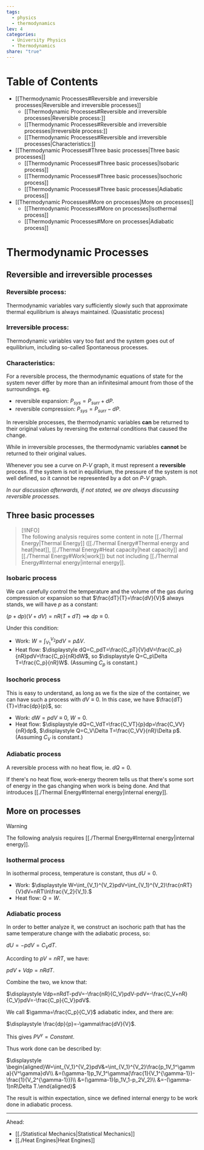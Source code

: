 ```yaml
---  
tags:  
  - physics  
  - thermodynamics  
lev: 4  
categories:  
  - University Physics  
  - Thermodynamics  
share: "true"  
---  
```

  
# Table of Contents  
  
- [[Thermodynamic Processes#Reversible and irreversible processes|Reversible and irreversible processes]]  
	- [[Thermodynamic Processes#Reversible and irreversible processes|Reversible process:]]  
	- [[Thermodynamic Processes#Reversible and irreversible processes|Irreversible process:]]  
	- [[Thermodynamic Processes#Reversible and irreversible processes|Characteristics:]]  
- [[Thermodynamic Processes#Three basic processes|Three basic processes]]  
	- [[Thermodynamic Processes#Three basic processes|Isobaric process]]  
	- [[Thermodynamic Processes#Three basic processes|Isochoric process]]  
	- [[Thermodynamic Processes#Three basic processes|Adiabatic process]]  
- [[Thermodynamic Processes#More on processes|More on processes]]  
	- [[Thermodynamic Processes#More on processes|Isothermal process]]  
	- [[Thermodynamic Processes#More on processes|Adiabatic process]]  
  
# Thermodynamic Processes  
  
## Reversible and irreversible processes  
  
### Reversible process:  
  
Thermodynamic variables vary sufficiently slowly such that approximate thermal equilibrium is always maintained. (Quasistatic process)  
  
### Irreversible process:   
  
Thermodynamic variables vary too fast and the system goes out of equilibrium, including so-called Spontaneous processes.  
  
### Characteristics:  
  
For a reversible process, the thermodynamic equations of state for the system never differ by more than an infinitesimal amount from those of the surroundings. eg.  
  
- reversible expansion: $P_{sys}=P_{surr}+dP$.  
- reversible compression: $P_{sys}=P_{surr}-dP$.  
  
In reversible processes, the thermodynamic variables **can** be returned to their original values by reversing the external conditions that caused the change.   
  
While in irreversible processes, the thermodynamic variables **cannot** be returned to their original values.  
  
Whenever you see a curve on $P$-$V$ graph, it must represent a **reversible** process. If the system is not in equilibrium, the pressure of the system is not well defined, so it cannot be represented by a dot on $P$-$V$ graph.  
  
*In our discussion afterwards, if not stated, we are always discussing reversible processes.*  
  
  
## Three basic processes  
  
>[!INFO]  
>The following analysis requires some content in note [[./Thermal Energy|Thermal Energy]] ([[./Thermal Energy#Thermal energy and heat|heat]], [[./Thermal Energy#Heat capacity|heat capacity]] and [[./Thermal Energy#Work|work]]) but not including [[./Thermal Energy#Internal energy|internal energy]].   
  
### Isobaric process  
  
We can carefully control the temperature and the volume of the gas during compression or expansion so that $\frac{dT}{T}=\frac{dV}{V}$ always stands, we will have $p$ as a constant:  
  
$(p+dp)(V+dV)=nR(T+dT)\implies dp\equiv0$.  
  
Under this condition:  
  
- Work: $\displaystyle W=\int_{V_1}^{V_2}pdV=p\Delta V$.  
- Heat flow: $\displaystyle dQ=C_pdT=\frac{C_pT}{V}dV=\frac{C_p}{nR}pdV=\frac{C_p}{nR}dW$, so $\displaystyle Q=C_p\Delta T=\frac{C_p}{nR}W$. (Assuming $C_p$ is constant.)  
  
### Isochoric process  
  
This is easy to understand, as long as we fix the size of the container, we can have such a process with $dV\equiv0$. In this case, we have $\frac{dT}{T}=\frac{dp}{p}$, so:  
  
- Work: $dW=pdV\equiv 0$, $W=0$.  
- Heat flow: $\displaystyle dQ=C_VdT=\frac{C_VT}{p}dp=\frac{C_VV}{nR}dp$, $\displaystyle Q=C_V\Delta T=\frac{C_VV}{nR}\Delta p$. (Assuming $C_V$ is constant.)  
  
### Adiabatic process  
  
A reversible process with no heat flow, ie. $dQ=0$.  
  
If there's no heat flow, work-energy theorem tells us that there's some sort of energy in the gas changing when work is being done. And that introduces [[./Thermal Energy#Internal energy|internal energy]].  
  
## More on processes  
  
>[!WARNING]  
>The following analysis requires [[./Thermal Energy#Internal energy|internal energy]].  
  
### Isothermal process  
  
In isothermal process, temperature is constant, thus $dU=0$.  
  
- Work: $\displaystyle W=\int_{V_1}^{V_2}pdV=\int_{V_1}^{V_2}\frac{nRT}{V}dV=nRT\ln\frac{V_2}{V_1}.$  
- Heat flow: $Q=W$.  
  
### Adiabatic process  
  
In order to better analyze it, we construct an isochoric path that has the same temperature change with the adiabatic process, so:  
  
$dU=-pdV=C_VdT$.  
  
According to $pV=nRT$, we have:  
  
$pdV+Vdp=nRdT$.  
  
Combine the two, we know that:  
  
$\displaystyle Vdp=nRdT-pdV=-\frac{nR}{C_V}pdV-pdV=-\frac{C_V+nR}{C_V}pdV=-\frac{C_p}{C_V}pdV$.  
  
We call $\gamma=\frac{C_p}{C_V}$ adiabatic index, and there are:  
  
$\displaystyle \frac{dp}{p}=-\gamma\frac{dV}{V}$.  
  
This gives $PV^\gamma=Constant$.  
  
Thus work done can be described by:  
  
$\displaystyle \begin{aligned}W=\int_{V_1}^{V_2}pdV&=\int_{V_1}^{V_2}\frac{p_1V_1^\gamma}{V^\gamma}dV\\ &=(\gamma-1)p_1V_1^\gamma(\frac{1}{V_1^{\gamma-1}}-\frac{1}{V_2^{\gamma-1}})\\ &=(\gamma-1)(p_1V_1-p_2V_2)\\ &=-(\gamma-1)nR\Delta T.\end{aligned}$  
  
The result is within expectation, since we defined internal energy to be work done in adiabatic process.  
  
---  
Ahead:  
- [[./Statistical Mechanics|Statistical Mechanics]]  
- [[./Heat Engines|Heat Engines]]